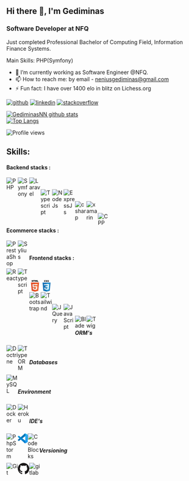 ## Hi there 👋, I'm Gediminas
### Software Developer at NFQ
Just completed Professional Bachelor of Computing Field, Information Finance Systems.

Main Skills: PHP(Symfony)

- 🔭 I’m currently working as Software Engineer @NFQ.
- 📫 How to reach me: by email - neniusgediminas@gmail.com
- ⚡ Fun fact: I have over 1400 elo in blitz on Lichess.org


[<img src='https://cdn.jsdelivr.net/npm/simple-icons@3.0.1/icons/github.svg' alt='github' height='40'>](https://github.com/gediminasnn)  [<img src='https://cdn.jsdelivr.net/npm/simple-icons@3.0.1/icons/linkedin.svg' alt='linkedin' height='40'>](https://www.linkedin.com/in/gediminasn/)  [<img src='https://cdn.jsdelivr.net/npm/simple-icons@3.0.1/icons/stackoverflow.svg' alt='stackoverflow' height='40'>](https://stackoverflow.com/users/12374359/gediminas)


[![GediminasNN github stats](https://github-readme-stats.vercel.app/api?username=gediminasnn&theme=dark&show_icons=true)](https://github.com/anuraghazra/github-readme-stats)
<br>
[![Top Langs](https://github-readme-stats.vercel.app/api/top-langs/?username=gediminasnn&theme=dark&show_icons=true)](https://github.com/anuraghazra/github-readme-stats)

![Profile views](https://gpvc.arturio.dev/gediminasnn)  

## Skills:

#### Backend stacks :
[<img align="left" alt="PHP" width="30px" src="https://user-images.githubusercontent.com/70708109/103491648-44859780-4e2e-11eb-80d3-a28af57f9275.jpg"/>][php]
[<img align="left" alt="Symfony" width="30px" src="https://user-images.githubusercontent.com/70708109/103173522-4c5c9f00-4864-11eb-919e-a37ceecb8242.png" />][symfony]
[<img align="left" alt="Laravel" width="30px" src="https://user-images.githubusercontent.com/70708109/174861141-e458d49f-fe86-473a-8aa0-2d587fabd9fe.png" />][laravel]
<br>

[<img align="left" alt="Typescript" width="30px" src="https://user-images.githubusercontent.com/70708109/174858590-8a2dca25-714e-4a89-a900-60b52b33205f.png" />][typescript]
[<img align="left" alt="NodeJs" width="30px" src="https://user-images.githubusercontent.com/70708109/174860884-50479347-8569-43d0-b420-ff3c031500b2.png" />][nodejs]
[<img align="left" alt="ExpressJs" width="30px" src="https://user-images.githubusercontent.com/70708109/174859901-cfeecb30-12e2-46ca-bcc1-29d84bdf3f5e.png" />][expressjs]
<br>

[<img align="left" alt="csharp" width="30px" src="https://user-images.githubusercontent.com/70708109/174859950-2120e220-ef12-4c25-ba95-d00c3f998901.png" />][csharp]
[<img align="left" alt="xamarin" width="30px" src="https://user-images.githubusercontent.com/70708109/174859984-76d6bf7e-cbd7-4f7a-940a-2c5ddf28e338.png" />][xamarin]
<br>

[<img align="left" alt="CPP" width="30px" src="https://user-images.githubusercontent.com/70708109/103491664-57986780-4e2e-11eb-9980-7d568c399997.png"/>][cpp]
<br>

#### Ecommerce stacks :
[<img align="left" alt="PrestaShop" width="30px" src="https://user-images.githubusercontent.com/70708109/174860058-f7f67408-8ae2-49f8-9cd4-367e11125474.png" />][prestashop]
[<img align="left" alt="Sylius" width="30px" src="https://user-images.githubusercontent.com/70708109/174860102-6ddbe233-1f18-436e-a998-1fcaafb83e53.png" />][sylius]
<br>

#### Frontend stacks :
[<img align="left" alt="React" width="30px" src="https://user-images.githubusercontent.com/70708109/174860132-c23f1158-d6d1-4b38-8c81-19683f437373.png" />][react]
[<img align="left" alt="Typescript" width="30px" src="https://user-images.githubusercontent.com/70708109/174858590-8a2dca25-714e-4a89-a900-60b52b33205f.png" />][typescript]
<br>

[<img align="left" alt="HTML5" width="30px" src="https://raw.githubusercontent.com/github/explore/80688e429a7d4ef2fca1e82350fe8e3517d3494d/topics/html/html.png" />][html5]
[<img align="left" alt="CSS3" width="30px" src="https://raw.githubusercontent.com/github/explore/80688e429a7d4ef2fca1e82350fe8e3517d3494d/topics/css/css.png" />][css3]
<br>

[<img align="left" alt="Bootstrap" width="30px" src="https://user-images.githubusercontent.com/70708109/103491716-a7772e80-4e2e-11eb-8534-1b1c7103968d.png" />][bootstrap]
[<img align="left" alt="Tailwind" width="30px" src="https://user-images.githubusercontent.com/70708109/174860185-4bbbdbd0-76ee-48cc-b45f-3492e4baee28.png" />][tailwind]
<br>

[<img align="left" alt="JQuery" width="30px" src="https://user-images.githubusercontent.com/70708109/174860294-4c3f1bd8-23fd-4b5a-9383-a768382bee1d.png" />][jquery]
[<img align="left" alt="JavaScript" width="30px" src="https://user-images.githubusercontent.com/70708109/103491708-975f4f00-4e2e-11eb-8c99-9bb8198b7a3d.png" />][javascript]
<br>

[<img align="left" alt="Blade" width="30px" src="https://user-images.githubusercontent.com/70708109/174861479-de005841-44ef-4bd9-83a5-cb6cfd54f74c.png" />][blade]
[<img align="left" alt="Twig" width="30px" src="https://user-images.githubusercontent.com/70708109/174860333-de9c1838-6a29-4495-8cbc-b546b7853319.png" />][twig]
<br>

##### ORM's
[<img align="left" alt="Doctrine" width="30px" src="https://user-images.githubusercontent.com/70708109/103182634-a33e9480-48b5-11eb-9bb2-e70d31be763f.png" />][doctrine]
[<img align="left" alt="TypeORM" width="30px" src="https://user-images.githubusercontent.com/70708109/174861747-76c60c6e-f922-431a-acfa-c7bfb7236ce6.png" />][typeorm]
<br>

##### Databases
[<img align="left" alt="MySQL" width="30px" src="https://user-images.githubusercontent.com/70708109/103491728-c1187600-4e2e-11eb-80cf-17ffbd43adff.png" />][mysql]
<br>
##### Environment
[<img align="left" alt="Docker" width="30px" src="https://user-images.githubusercontent.com/70708109/103491734-d097bf00-4e2e-11eb-8ca9-59a4e5e37774.png" />][docker]
[<img align="left" alt="Heroku" width="30px" src="https://user-images.githubusercontent.com/70708109/174860414-9998abfa-5998-4c0c-9e35-afe359013a2a.png" />][heroku]
<br>
##### IDE's
[<img align="left" alt="PhpStorm" width="30px" src="https://user-images.githubusercontent.com/70708109/103173543-6c8c5e00-4864-11eb-8a96-c99338d446fc.png" />][phpstorm]
[<img align="left" alt="Visual Studio Code" width="26px" src="https://raw.githubusercontent.com/github/explore/80688e429a7d4ef2fca1e82350fe8e3517d3494d/topics/visual-studio-code/visual-studio-code.png" />][visualstudiocode]
[<img align="left" alt="CodeBlocks" width="30px" src="https://user-images.githubusercontent.com/70708109/174861853-a843f26e-90cc-474c-a461-b3def2dc315a.png" />][codeblocks]
<br>
##### Versioning
[<img align="left" alt="Git" width="30px" src="https://www.vectorlogo.zone/logos/git-scm/git-scm-icon.svg" />][git]
[<img align="left" alt="GitHub" width="30px" src="https://raw.githubusercontent.com/github/explore/78df643247d429f6cc873026c0622819ad797942/topics/github/github.png" />][github]
[<img align="left" alt="gitlab" width="30px" src="https://user-images.githubusercontent.com/70708109/174860553-5e664e02-0d2b-4618-9623-60721f66587d.png" />][gitlab]

[phpstorm]: https://www.jetbrains.com/phpstorm/promo/
[visualstudiocode]: https://code.visualstudio.com/
[php]: https://www.php.net/
[cpp]: http://www.cplusplus.org/
[symfony]: https://symfony.com/
[html5]: https://en.wikipedia.org/wiki/HTML5
[css3]: https://en.wikipedia.org/wiki/CSS
[javascript]: https://en.wikipedia.org/wiki/JavaScript
[bootstrap]: https://getbootstrap.com/
[doctrine]: https://www.doctrine-project.org/
[mysql]: https://www.mysql.com/
[git]: https://git-scm.com/
[github]: https://github.com/
[docker]: https://www.docker.com/
[terminal]: https://en.wikipedia.org/wiki/Windows_Terminal
[laravel]: https://laravel.com/
[typescript]: https://www.typescriptlang.org/
[nodejs]:https://nodejs.org/en/
[expressjs]: https://expressjs.com/
[csharp]: https://docs.microsoft.com/en-us/dotnet/csharp/
[xamarin]: https://dotnet.microsoft.com/en-us/apps/xamarin
[react]: https://reactjs.org/
[typescript]: https://www.typescriptlang.org/
[tailwind]: https://tailwindcss.com/
[jquery]: https://jquery.com/
[blade]: https://laravel.com/docs/master/blade
[twig]: https://twig.symfony.com/
[typeorm]: https://typeorm.io/
[heroku]: https://www.heroku.com/
[codeblocks]: https://www.codeblocks.org/
[gitlab]: https://about.gitlab.com/
[prestashop]: https://www.prestashop.com/en
[sylius]: https://sylius.com/
